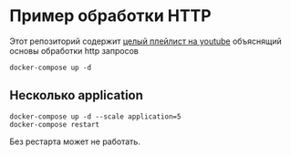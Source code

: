 # Пример обработки HTTP

Этот репозиторий содержит 
[целый плейлист на youtube](https://www.youtube.com/watch?v=_yIflB_pgXo&list=PL7Nh93imVuXwJ0bYlpfu84MhwQmDoSOia)
объяснящий основы обработки http запросов

```
docker-compose up -d
```

## Несколько application

``` 
docker-compose up -d --scale application=5
docker-compose restart
```

Без рестарта может не работать.

